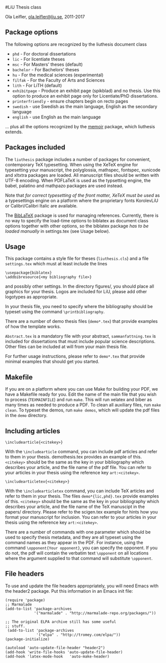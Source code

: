 #LiU Thesis class

Ola Leifler, ola.leifler@liu.se, 2011-2017

## Package options

The following options are recognized by the liuthesis document class

- `phd` - For doctoral dissertations 
- `lic` - For licentiate theses
- `msc` - For Masters' theses (default)
- `bachelor` - For Bachelors' theses
- `hu`     - For the medical sciences (experimental)
- `filfak` - For the Faculty of Arts and Sciences
- `lith`   - For LiTH (default)
- `exhibitpage` - Produce an exhibit page (spikblad) and no thesis. Use
	      this option to produce an exhibit page only for Licentiate/PhD
	      dissertations.
- `printerfriendly` - ensure chapters begin on recto pages
- `swedish` - use Swedish as the main language, English as the secondary language
- `english` - use English as the main language

... plus all the options recognized by the [memoir](https://www.ctan.org/pkg/memoir) package, which liuthesis extends.

## Packages included

The `liuthesis` package includes a number of packages for convenient,
contemporary TeX typesetting. When using the XeTeX engine for
typesetting your manuscript, the polyglossia, mathspec, fontspec,
xunicode and xltxtra packages are loaded. All manuscript files should
be written with UTF-8 encoding. When PDFLaTeX is used as the
typsetting engine, the babel, palatino and mathpazo packages are used
instead.

Note that _for correct typesetting of the front matter, XeTeX must be
used_ as a typesettings engine on a platform where the proprietary
fonts KorolevLiU or Calibri/Calibri Italic are available.

The [BibLaTeX](https://www.ctan.org/pkg/biblatex) package is used for
managing references. Currently, there is no way to specify the
load-time options to biblatex as document class options together with
other options, so the biblatex package _has to be loaded manually_ in
settings.tex (see Usage below).

## Usage

This package contains a style file for theses (`liuthesis.cls`) and a file
`settings.tex` which must at least include the lines

```
\usepackage{biblatex}
\addbibresource{<my bibliography file>}
```

and possibly other settings. In the directory figures/, you should
place all graphics for your thesis. Logos are included for LiU,
please add other logotypes as appropriate.

In your thesis file, you need to specify where the bibliography
should be typeset using the command `\printbibliography`.

There are a number of demo thesis files (`demo*.tex`) that provide
examples of how the template works.

`Abstract.tex` is a mandatory file with your abstract,
`sammanfattning.tex` is included for dissertations that must include
popular science descriptions. Other files can
be included at will from your main thesis file.

For further usage instructions, please refer to `demo*.tex` that
provide minimal examples that should get you started.

## Makefile

If you are on a platform where you can use Make for building your PDF,
we have a Makefile ready for you. Edit the name of the main file that
you wish to process (`TEXMAINFILE`) and run `make`. This will run
xelatex and biber as many times as needed to produce a PDF. To clean
all auxiliary files, run `make clean`. To typeset the demos, run `make
demos`, which will update the pdf files in the `demo` directory.

## Including articles

```
\includearticle{<citekey>}
```

With the `\includearticle` command, you can include pdf articles and
refer to them in your thesis. demothesis.tex provides an example of
this. `<citekey>` should be the same as the key in your bibliography
which describes your article, and the file name of the pdf file. You
can refer to your articles in your thesis using the reference key
`art:<citekey>`.

```
\includearticletex{<citekey>}
```

With the `\includearticletex` command, you can include TeX articles
and refer to them in your thesis. The files `demo*{lic,phd}.tex` provide examples
of this. `<citekey>` should be the same as the key in your bibliography
which describes your article, and the file name of the TeX manuscipt
in the papers/ directory. Please refer to the scigen.tex example for
hints how you format your manuscript for inclusion. You can refer to
your articles in your thesis using the reference key `art:<citekey>`.

There are a number of commands with one parameter which should be used
to specify thesis metadata, and they are all typeset using the command
names as they appear in the PDF. For instance, using the command
`\opponent{Your opponent}`, you can specify the opponent. If you do not,
the pdf will contain the verbatim text `\opponent` on all locations
where the argument supplied to that command will substitute
`\opponent`.

## File headers

To use and update the file headers appropriately, you will need Emacs
with the header2 package. Put this information in an Emacs init file:

```
(require 'package)
;; Marmalade
(add-to-list 'package-archives
             '("marmalade" . "http://marmalade-repo.org/packages/"))

;; The original ELPA archive still has some useful
;; stuff.
 (add-to-list 'package-archives
              '("elpa" . "http://tromey.com/elpa/"))
(package-initialize)

(autoload 'auto-update-file-header "header2")
(add-hook 'write-file-hooks 'auto-update-file-header)
(add-hook 'latex-mode-hook   'auto-make-header)
```
